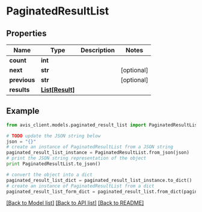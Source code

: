 # PaginatedResultList


## Properties

Name | Type | Description | Notes
------------ | ------------- | ------------- | -------------
**count** | **int** |  |
**next** | **str** |  | [optional]
**previous** | **str** |  | [optional]
**results** | [**List[Result]**](Result.md) |  |

## Example

```python
from avis_client.models.paginated_result_list import PaginatedResultList

# TODO update the JSON string below
json = "{}"
# create an instance of PaginatedResultList from a JSON string
paginated_result_list_instance = PaginatedResultList.from_json(json)
# print the JSON string representation of the object
print PaginatedResultList.to_json()

# convert the object into a dict
paginated_result_list_dict = paginated_result_list_instance.to_dict()
# create an instance of PaginatedResultList from a dict
paginated_result_list_form_dict = paginated_result_list.from_dict(paginated_result_list_dict)
```
[[Back to Model list]](../README.md#documentation-for-models) [[Back to API list]](../README.md#documentation-for-api-endpoints) [[Back to README]](../README.md)
